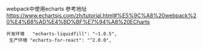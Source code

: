  webpack中使用echarts 
    参考地址 https://www.echartsjs.com/zh/tutorial.html#%E5%9C%A8%20webpack%20%E4%B8%AD%E4%BD%BF%E7%94%A8%20ECharts


    开发环境   "echarts-liquidfill": "~1.0.5",
     生产环境 "echarts-for-react": "^2.0.0",